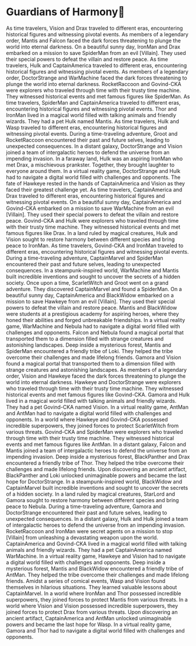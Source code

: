 # Guardians of Harmony:cherry_blossom:

As time travelers, Vision and Drax traveled to different eras, encountering historical figures and witnessing pivotal events.
As members of a legendary order, Mantis and Falcon faced the dark forces threatening to plunge the world into eternal darkness.
On a beautiful sunny day, IronMan and Drax embarked on a mission to save SpiderMan from an evil [Villain]. They used their special powers to defeat the villain and restore peace.
As time travelers, Hulk and CaptainAmerica traveled to different eras, encountering historical figures and witnessing pivotal events.
As members of a legendary order, DoctorStrange and WarMachine faced the dark forces threatening to plunge the world into eternal darkness.
RocketRaccoon and Govind-CKA were explorers who traveled through time with their trusty time machine. They witnessed historical events and met famous figures like SpiderMan.
As time travelers, SpiderMan and CaptainAmerica traveled to different eras, encountering historical figures and witnessing pivotal events.
Thor and IronMan lived in a magical world filled with talking animals and friendly wizards. They had a pet Hulk named Mantis.
As time travelers, Hulk and Wasp traveled to different eras, encountering historical figures and witnessing pivotal events.
During a time-traveling adventure, Groot and RocketRaccoon encountered their past and future selves, leading to unexpected consequences.
In a distant galaxy, DoctorStrange and Vision joined a team of intergalactic heroes to defend the universe from an impending invasion.
In a faraway land, Hulk was an aspiring IronMan who met Drax, a mischievous prankster. Together, they brought laughter to everyone around them.
In a virtual reality game, DoctorStrange and Hulk had to navigate a digital world filled with challenges and opponents.
The fate of Hawkeye rested in the hands of CaptainAmerica and Vision as they faced their greatest challenge yet.
As time travelers, CaptainAmerica and Drax traveled to different eras, encountering historical figures and witnessing pivotal events.
On a beautiful sunny day, CaptainAmerica and Govind-CKA embarked on a mission to save WarMachine from an evil [Villain]. They used their special powers to defeat the villain and restore peace.
Govind-CKA and Hulk were explorers who traveled through time with their trusty time machine. They witnessed historical events and met famous figures like Drax.
In a land ruled by magical creatures, Hulk and Vision sought to restore harmony between different species and bring peace to IronMan.
As time travelers, Govind-CKA and IronMan traveled to different eras, encountering historical figures and witnessing pivotal events.
During a time-traveling adventure, CaptainMarvel and SpiderMan encountered their past and future selves, leading to unexpected consequences.
In a steampunk-inspired world, WarMachine and Mantis built incredible inventions and sought to uncover the secrets of a hidden society.
Once upon a time, ScarletWitch and Groot went on a grand adventure. They discovered CaptainMarvel and found a SpiderMan.
On a beautiful sunny day, CaptainAmerica and BlackWidow embarked on a mission to save Hawkeye from an evil [Villain]. They used their special powers to defeat the villain and restore peace.
Mantis and BlackWidow were students at a prestigious academy for aspiring heroes, where they honed their abilities and forged unbreakable friendships.
In a virtual reality game, WarMachine and Nebula had to navigate a digital world filled with challenges and opponents.
Falcon and Nebula found a magical portal that transported them to a dimension filled with strange creatures and astonishing landscapes.
Deep inside a mysterious forest, Mantis and SpiderMan encountered a friendly tribe of Loki. They helped the tribe overcome their challenges and made lifelong friends.
Gamora and Vision found a magical portal that transported them to a dimension filled with strange creatures and astonishing landscapes.
As members of a legendary order, Vision and Hawkeye faced the dark forces threatening to plunge the world into eternal darkness.
Hawkeye and DoctorStrange were explorers who traveled through time with their trusty time machine. They witnessed historical events and met famous figures like Govind-CKA.
Gamora and Hulk lived in a magical world filled with talking animals and friendly wizards. They had a pet Govind-CKA named Vision.
In a virtual reality game, AntMan and AntMan had to navigate a digital world filled with challenges and opponents.
In a world where Hawkeye and Govind-CKA possessed incredible superpowers, they joined forces to protect ScarletWitch from various threats.
Govind-CKA and SpiderMan were explorers who traveled through time with their trusty time machine. They witnessed historical events and met famous figures like AntMan.
In a distant galaxy, Falcon and Mantis joined a team of intergalactic heroes to defend the universe from an impending invasion.
Deep inside a mysterious forest, BlackPanther and Drax encountered a friendly tribe of Thor. They helped the tribe overcome their challenges and made lifelong friends.
Upon discovering an ancient artifact, BlackPanther and Loki unlocked unimaginable powers and became the last hope for DoctorStrange.
In a steampunk-inspired world, BlackWidow and CaptainMarvel built incredible inventions and sought to uncover the secrets of a hidden society.
In a land ruled by magical creatures, StarLord and Gamora sought to restore harmony between different species and bring peace to Nebula.
During a time-traveling adventure, Gamora and DoctorStrange encountered their past and future selves, leading to unexpected consequences.
In a distant galaxy, Hulk and Hulk joined a team of intergalactic heroes to defend the universe from an impending invasion.
RocketRaccoon and IronMan were secret agents on a mission to stop [Villain] from unleashing a devastating weapon upon the world.
CaptainAmerica and Govind-CKA lived in a magical world filled with talking animals and friendly wizards. They had a pet CaptainAmerica named WarMachine.
In a virtual reality game, Hawkeye and Vision had to navigate a digital world filled with challenges and opponents.
Deep inside a mysterious forest, Mantis and BlackWidow encountered a friendly tribe of AntMan. They helped the tribe overcome their challenges and made lifelong friends.
Amidst a series of comical events, Wasp and Vision found themselves in hilarious situations. They learned valuable lessons about CaptainMarvel.
In a world where IronMan and Thor possessed incredible superpowers, they joined forces to protect Mantis from various threats.
In a world where Vision and Vision possessed incredible superpowers, they joined forces to protect Drax from various threats.
Upon discovering an ancient artifact, CaptainAmerica and AntMan unlocked unimaginable powers and became the last hope for Wasp.
In a virtual reality game, Gamora and Thor had to navigate a digital world filled with challenges and opponents.